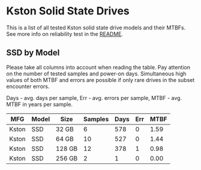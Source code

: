 Kston Solid State Drives
========================

This is a list of all tested Kston solid state drive models and their MTBFs. See
more info on reliability test in the [README](https://github.com/bsdhw/SMART).

SSD by Model
------------

Please take all columns into account when reading the table. Pay attention on the
number of tested samples and power-on days. Simultaneous high values of both MTBF
and errors are possible if only rare drives in the subset encounter errors.

Days - avg. days per sample,
Err  - avg. errors per sample,
MTBF - avg. MTBF in years per sample.

| MFG       | Model              | Size   | Samples | Days  | Err   | MTBF |
|-----------|--------------------|--------|---------|-------|-------|------|
| Kston     | SSD                | 32 GB  | 6       | 578   | 0     | 1.59   |
| Kston     | SSD                | 64 GB  | 10      | 527   | 0     | 1.44   |
| Kston     | SSD                | 128 GB | 12      | 378   | 1     | 0.98   |
| Kston     | SSD                | 256 GB | 2       | 1     | 0     | 0.00   |
